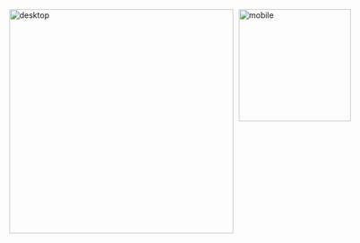 <div style="display: flex; gap: 10px;">
  <img width="400" alt="desktop" src="https://github.com/user-attachments/assets/8c6c0267-6325-488e-983e-9c16497305fa" />
  <img width="200" alt="mobile" src="https://github.com/user-attachments/assets/d62ca0f9-348f-4f6e-b164-38cfdf4e700b" />
</div>
